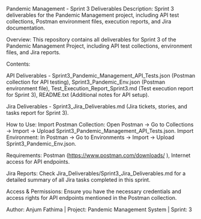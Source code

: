 Pandemic Management - Sprint 3 Deliverables
Description: Sprint 3 deliverables for the Pandemic Management project, including API test collections, Postman environment files, execution reports, and Jira documentation.

Overview: This repository contains all deliverables for Sprint 3 of the Pandemic Management Project, including API test collections, environment files, and Jira reports.

Contents:

API Deliverables - Sprint3_Pandemic_Management_API_Tests.json (Postman collection for API testing), Sprint3_Pandemic_Env.json (Postman environment file), Test_Execution_Report_Sprint3.md (Test execution report for Sprint 3), README.txt (Additional notes for API setup).

Jira Deliverables - Sprint3_Jira_Deliverables.md (Jira tickets, stories, and tasks report for Sprint 3).

How to Use:
Import Postman Collection: Open Postman → Go to Collections → Import → Upload Sprint3_Pandemic_Management_API_Tests.json.
Import Environment: In Postman → Go to Environments → Import → Upload Sprint3_Pandemic_Env.json.

Requirements: Postman (https://www.postman.com/downloads/
), Internet access for API endpoints.

Jira Reports: Check Jira_Deliverables/Sprint3_Jira_Deliverables.md for a detailed summary of all Jira tasks completed in this sprint.

Access & Permissions: Ensure you have the necessary credentials and access rights for API endpoints mentioned in the Postman collection.

Author: Anjum Fathima | Project: Pandemic Management System | Sprint: 3
